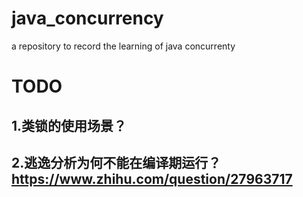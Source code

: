 # java_concurrency
a repository to record the learning of java concurrenty
# TODO
## 1.类锁的使用场景？
## 2.逃逸分析为何不能在编译期运行？ https://www.zhihu.com/question/27963717
